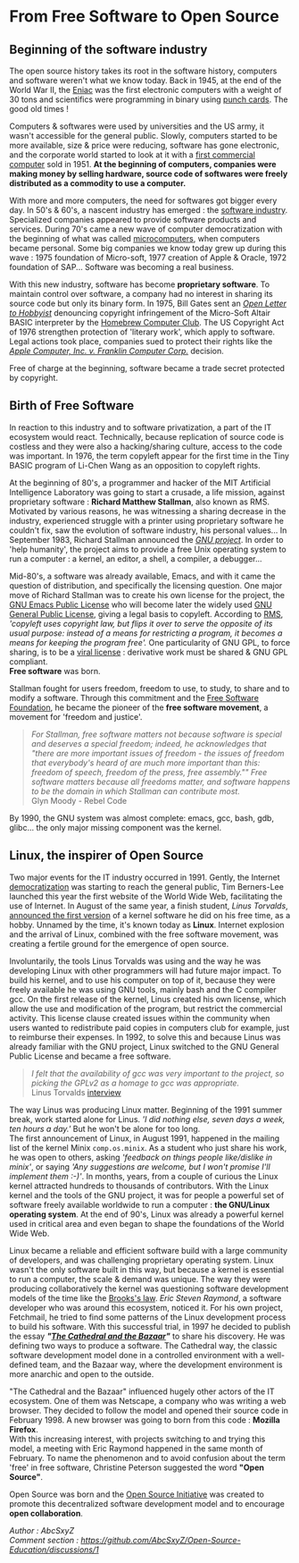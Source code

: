 # From Free Software to Open Source

## Beginning of the software industry

The open source history takes its root in the software history, computers and software weren't what we know today.
Back in 1945, at the end of the World War II, the [Eniac](https://en.wikipedia.org/wiki/ENIAC) was the first electronic computers with a weight of 30 tons and scientifics were programming in binary using [punch cards](https://www.computerhope.com/jargon/p/punccard.htm). The good old times !

Computers & softwares were used by universities and the US army, it wasn't accessible for the general public. Slowly, computers started to be more available, size & price were reducing, software has gone electronic, and the corporate world started to look at it with a [first commercial computer](https://time.com/4271506/census-bureau-computer-history/) sold in 1951. **At the beginning of computers, companies were making money by selling hardware, source code of softwares were freely distributed as a commodity to use a computer.**

With more and more computers, the need for softwares got bigger every day. In 50's & 60's, a nascent industry has emerged : the [software industry](https://en.wikipedia.org/wiki/Software_industry). Specialized companies appeared to provide software products and services. During 70's came a new wave of computer democratization with the beginning of what was called [microcomputers](https://en.wikipedia.org/wiki/Microcomputer), when computers became personal. Some big companies we know today grew up during this wave : 1975 foundation of Micro-soft, 1977 creation of Apple & Oracle, 1972 foundation of SAP...
Software was becoming a real business.

With this new industry, software has become **proprietary software**. To maintain control over software, a company had no interest in sharing its source code but only its binary form. In 1975, Bill Gates sent an *[Open Letter to Hobbyist](https://archive.nytimes.com/www.nytimes.com/library/cyber/surf/072397mind-letter.html)* denouncing copyright infringement of the Micro-Soft Altair BASIC interpreter by the [Homebrew Computer Club](https://en.wikipedia.org/wiki/Homebrew_Computer_Club). The US Copyright Act of 1976 strengthen protection of 'literary work', which apply to software. Legal actions took place, companies sued to protect their rights like the *[Apple Computer, Inc. v. Franklin Computer Corp.](https://en.wikipedia.org/wiki/Apple_Computer,_Inc._v._Franklin_Computer_Corp.)* decision.

Free of charge at the beginning, software became a trade secret protected by copyright.

## Birth of Free Software

In reaction to this industry and to software privatization, a part of the IT ecosystem would react. Technically, because replication of source code is costless and they were also a hacking/sharing culture, access to the code was important. In 1976, the term copyleft appear for the first time in the Tiny BASIC program of Li-Chen Wang as an opposition to copyleft rights.

At the beginning of 80's, a programmer and hacker of the MIT Artificial Intelligence Laboratory was going to start a crusade, a life mission, against proprietary software : **Richard Matthew Stallman**, also known as RMS. Motivated by various reasons, he was witnessing a sharing decrease in the industry, experienced struggle with a printer using proprietary software he couldn't fix, saw the evolution of software industry, his personal values... In September 1983, Richard Stallman announced the *[GNU project](https://www.gnu.org/gnu/initial-announcement.en.html)*. In order to 'help humanity', the project aims to provide a free Unix operating system to run a computer : a kernel, an editor, a shell, a compiler, a debugger...

Mid-80's, a software was already available, Emacs, and with it came the question of distribution, and specifically the licensing question. One major move of Richard Stallman was to create his own license for the project, the [GNU Emacs Public License](https://www.free-soft.org/gpl_history/emacs_gpl.html) who will become later the widely used [GNU General Public License](https://tldrlegal.com/license/gnu-general-public-license-v3-(gpl-3)), giving a legal basis to copyleft. According to [RMS](https://www.gnu.org/gnu/thegnuproject.html), *'copyleft uses copyright law, but flips it over to serve the opposite of its usual purpose: instead of a means for restricting a program, it becomes a means for keeping the program free'.* One particularity of GNU GPL, to force sharing, is to be a [viral license](https://en.wikipedia.org/wiki/Viral_license) : derivative work must be shared & GNU GPL compliant.  
**Free software** was born.

Stallman fought for users freedom, freedom to use, to study, to share and to modify a software. Through this commitment and the [Free Software Foundation](https://www.fsf.org/), he became the pioneer of the **free software movement**, a movement for 'freedom and justice'.

> *For Stallman, free software matters not because software is special and deserves a special freedom; indeed, he acknowledges that "there are more important issues of freedom - the issues of freedom that everybody's heard of are much more important than this: freedom of speech, freedom of the press, free assembly."" Free software matters because all freedoms matter, and software happens to be the domain in which Stallman can contribute most.*  
Glyn Moody - Rebel Code

By 1990, the GNU system was almost complete: emacs, gcc, bash, gdb, glibc... the only major missing component was the kernel.

## Linux, the inspirer of Open Source

Two major events for the IT industry occurred in 1991. Gently, the Internet [democratization](https://data.worldbank.org/indicator/IT.NET.USER.ZS) was starting to reach the general public, Tim Berners-Lee launched this year the first website of the World Wide Web, facilitating the use of Internet. In August of the same year, a finish student, *Linus Torvalds*, [announced the first version](https://www.cs.cmu.edu/~awb/linux.history.html) of a kernel software he did on his free time, as a hobby. Unnamed by the time, it's known today as **Linux**. Internet explosion and the arrival of Linux, combined with the free software movement, was creating a fertile ground for the emergence of open source.

Involuntarily, the tools Linus Torvalds was using and the way he was developing Linux with other programmers will had future major impact. To build his kernel, and to use his computer on top of it, because they were freely available he was using GNU tools, mainly bash and the C compiler gcc. On the first release of the kernel, Linus created his own license, which allow the use and modification of the program, but restrict the commercial activity. This license clause created issues within the community when users wanted to redistribute paid copies in computers club for example, just to reimburse their expenses. In 1992, to solve this and because Linus was already familiar with the GNU project, Linux switched to the GNU General Public License and became a free software.

>  *I felt that the availability of gcc was very important to the project, so picking the GPLv2 as a homage to gcc was appropriate.*  
Linus Torvalds [interview](https://www.datacenterknowledge.com/archives/2016/08/23/linus-torvalds-early-linux-history-gpl-license-money)

The way Linus was producing Linux matter. Beginning of the 1991 summer break, work started alone for Linus. *'I did nothing else, seven days a week, ten hours a day.'* But he won't be alone for too long.  
The first announcement of Linux, in August 1991, happened in the mailing list of the kernel Minix `comp.os.minix`. As a student who just share his work, he was open to others, asking *'feedback on things people like/dislike in minix'*, or saying *'Any suggestions are welcome, but I won't promise I'll implement them :-)'*. In months, years, from a couple of curious the Linux kernel attracted hundreds to thousands of contributors. With the Linux kernel and the tools of the GNU project, it was for people a powerful set of software freely available worldwide to run a computer : **the GNU/Linux operating system**. At the end of 90's, Linux was already a powerful kernel used in critical area and even began to shape the foundations of the World Wide Web.

Linux became a reliable and efficient software build with a large community of developers, and was challenging proprietary operating system. Linux wasn't the only software built in this way, but because a kernel is essential to run a computer, the scale & demand was unique. The way they were producing collaboratively the kernel was questioning software development models of the time like the [Brooks's law](https://en.wikipedia.org/wiki/Brooks%27s_law).
*Eric Steven Raymond*, a software developer who was around this ecosystem, noticed it. For his own project, Fetchmail, he tried to find some patterns of the Linux development process to build his software. With this successful trial, in 1997 he decided to publish the essay **_"[The Cathedral and the Bazaar](http://www.catb.org/~esr/writings/cathedral-bazaar/)"_** to share his discovery. He was defining two ways to produce a software. The Cathedral way, the classic software development model done in a controlled environment with a well-defined team, and the Bazaar way, where the development environment is more anarchic and open to the outside.

"The Cathedral and the Bazaar" influenced hugely other actors of the IT ecosystem. One of them was Netscape, a company who was writing a web browser. They decided to follow the model and opened their source code in February 1998. A new browser was going to born from this code : **Mozilla Firefox**.  
With this increasing interest, with projects switching to and trying this model, a meeting with Eric Raymond happened in the same month of February. To name the phenomenon and to avoid confusion about the term 'free' in free software, Christine Peterson suggested the word **"Open Source"**.

Open Source was born and the [Open Source Initiative](https://opensource.org/) was created to promote this decentralized software development model and to encourage **open collaboration**.

*Author : AbcSxyZ  
Comment section : https://github.com/AbcSxyZ/Open-Source-Education/discussions/1*
